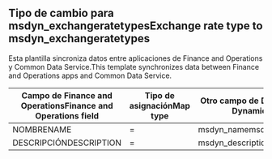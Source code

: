 ## <a name="exchange-rate-type-to-msdyn_exchangeratetypes"></a><span data-ttu-id="2b7b3-101">Tipo de cambio para msdyn_exchangeratetypes</span><span class="sxs-lookup"><span data-stu-id="2b7b3-101">Exchange rate type to msdyn_exchangeratetypes</span></span>

<span data-ttu-id="2b7b3-102">Esta plantilla sincroniza datos entre aplicaciones de Finance and Operations y Common Data Service.</span><span class="sxs-lookup"><span data-stu-id="2b7b3-102">This template synchronizes data between Finance and Operations apps and Common Data Service.</span></span>

<span data-ttu-id="2b7b3-103">Campo de Finance and Operations</span><span class="sxs-lookup"><span data-stu-id="2b7b3-103">Finance and Operations field</span></span> | <span data-ttu-id="2b7b3-104">Tipo de asignación</span><span class="sxs-lookup"><span data-stu-id="2b7b3-104">Map type</span></span> | <span data-ttu-id="2b7b3-105">Otro campo de Dynamics 365</span><span class="sxs-lookup"><span data-stu-id="2b7b3-105">Other Dynamics 365 field</span></span> | <span data-ttu-id="2b7b3-106">Valor predeterminado</span><span class="sxs-lookup"><span data-stu-id="2b7b3-106">Default value</span></span>
---|---|---|---
<span data-ttu-id="2b7b3-107">NOMBRE</span><span class="sxs-lookup"><span data-stu-id="2b7b3-107">NAME</span></span> | = | <span data-ttu-id="2b7b3-108">msdyn_name</span><span class="sxs-lookup"><span data-stu-id="2b7b3-108">msdyn_name</span></span> | 
<span data-ttu-id="2b7b3-109">DESCRIPCIÓN</span><span class="sxs-lookup"><span data-stu-id="2b7b3-109">DESCRIPTION</span></span> | = | <span data-ttu-id="2b7b3-110">msdyn_description</span><span class="sxs-lookup"><span data-stu-id="2b7b3-110">msdyn_description</span></span> | 
